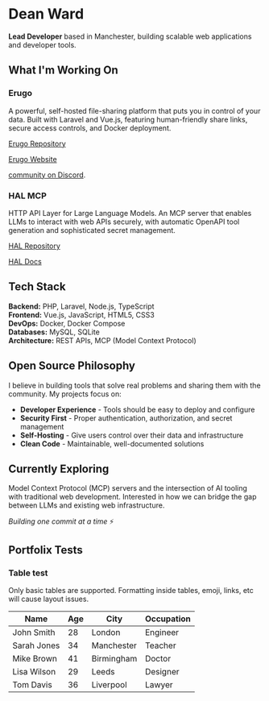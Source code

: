 # Dean Ward

**Lead Developer** based in Manchester, building scalable web applications and developer tools.

## What I'm Working On

### Erugo
A powerful, self-hosted file-sharing platform that puts you in control of your data. Built with Laravel and Vue.js, featuring human-friendly share links, secure access controls, and Docker deployment. 

[Erugo Repository](https://github.com/ErugoOSS/Erugo)

[Erugo Website](https://erugo.app)

[community on Discord](https://discord.gg/M74X2wmqY8).


### HAL MCP
HTTP API Layer for Large Language Models. An MCP server that enables LLMs to interact with web APIs securely, with automatic OpenAPI tool generation and sophisticated secret management.

[HAL Repository](https://github.com/DeanWard/HAL)

[HAL Docs](https://deanward.github.io/HAL/)


## Tech Stack

**Backend:** PHP, Laravel, Node.js, TypeScript  
**Frontend:** Vue.js, JavaScript, HTML5, CSS3  
**DevOps:** Docker, Docker Compose  
**Databases:** MySQL, SQLite  
**Architecture:** REST APIs, MCP (Model Context Protocol)

## Open Source Philosophy

I believe in building tools that solve real problems and sharing them with the community. My projects focus on:

- **Developer Experience** - Tools should be easy to deploy and configure
- **Security First** - Proper authentication, authorization, and secret management
- **Self-Hosting** - Give users control over their data and infrastructure
- **Clean Code** - Maintainable, well-documented solutions

## Currently Exploring

Model Context Protocol (MCP) servers and the intersection of AI tooling with traditional web development. Interested in how we can bridge the gap between LLMs and existing web infrastructure.

*Building one commit at a time* ⚡ 


## Portfolix Tests

### Table test

Only basic tables are supported. Formatting inside tables, emoji, links, etc will cause layout issues.

| Name | Age | City | Occupation |
|------|-----|------|------------|
| John Smith | 28 | London | Engineer |
| Sarah Jones | 34 | Manchester | Teacher |
| Mike Brown | 41 | Birmingham | Doctor |
| Lisa Wilson | 29 | Leeds | Designer |
| Tom Davis | 36 | Liverpool | Lawyer |
